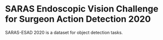 # SARAS Endoscopic Vision Challenge for Surgeon Action Detection 2020

SARAS-ESAD 2020 is a dataset for object detection tasks.